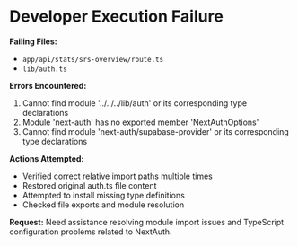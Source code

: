 # Developer Execution Failure

**Failing Files:**
- `app/api/stats/srs-overview/route.ts`
- `lib/auth.ts`

**Errors Encountered:**
1. Cannot find module '../../../lib/auth' or its corresponding type declarations
2. Module 'next-auth' has no exported member 'NextAuthOptions'
3. Cannot find module 'next-auth/supabase-provider' or its corresponding type declarations

**Actions Attempted:**
- Verified correct relative import paths multiple times
- Restored original auth.ts file content
- Attempted to install missing type definitions
- Checked file exports and module resolution

**Request:**
Need assistance resolving module import issues and TypeScript configuration problems related to NextAuth.